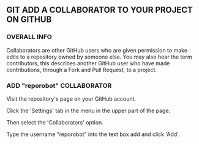 ## GIT ADD A COLLABORATOR TO YOUR PROJECT ON GITHUB

### OVERALL INFO

Collaborators are other GitHub users who are given permission to make edits to a repository owned by someone else. You may also hear the term contributors, this describes another GitHub user who have made contributions, through a Fork and Pull Request, to a project.


### ADD "reporobot" COLLABORATOR

Visit the repository's page on your GitHub account.

Click the 'Settings' tab in the menu in the upper part of the page. 

Then select the 'Collaborators' option. 

Type the username "reporobot" into the text box add and click 'Add'.





